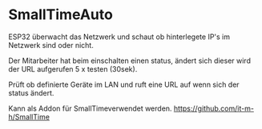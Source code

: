 # SmallTimeAuto
ESP32 überwacht das Netzwerk und schaut ob hinterlegete IP's im Netzwerk sind oder nicht.

Der Mitarbeiter hat beim einschalten einen status, ändert sich dieser wird der URL aufgerufen 5 x testen (30sek).

Prüft ob definierte Geräte im LAN und ruft eine URL auf wenn sich der status ändert.


Kann als Addon für SmallTimeverwendet werden.
https://github.com/it-m-h/SmallTime
